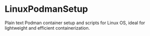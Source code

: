 # LinuxPodmanSetup
Plain text Podman container setup and scripts for Linux OS, ideal for lightweight and efficient containerization.
